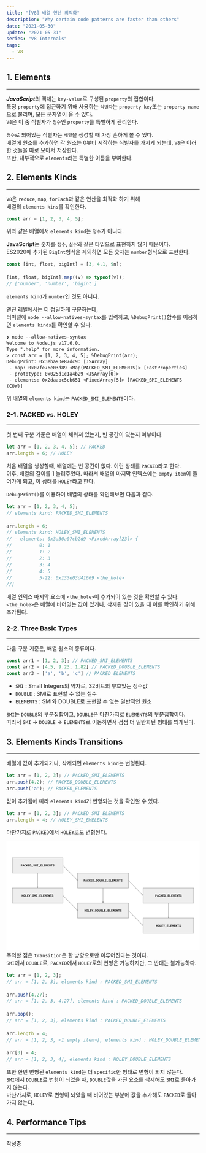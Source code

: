 ```yaml
---
title: "[V8] 배열 연산 최적화"
description: "Why certain code patterns are faster than others"
date: "2021-05-30"
update: "2021-05-31"
series: "V8 Internals"
tags:
  - V8
---
```

## 1. Elements
---
***JavaScript***의 객체는 `key-value`로 구성된 `property`의 집합이다.    
특정 `property`에 접근하기 위해 사용하는 `식별자`는  `property key`또는 `property name`으로 불리며, 모든 문자열이 올 수 있다.  
`V8`은 이 중 식별자가 `정수`인 `property`를 특별하게 관리한다. 

`정수`로 되어있는 식별자는 `배열`을 생성할 때 가장 흔하게 볼 수 있다.  
배열에 원소를 추가하면 각 원소는 0부터 시작하는 식별자를 가지게 되는데, `V8`은 이러한 것들을 따로 모아서 저장한다.  
또한, 내부적으로 `elements`라는 특별한 이름을 부여한다.  

## 2. Elements Kinds
---
`V8`은 `reduce`, `map`, `forEach`과 같은 연산을 최적화 하기 위해  
배열의 `elements kins`를 확인한다.  

```javascript
const arr = [1, 2, 3, 4, 5];
```

위와 같은 배열에서 `elements kind`는 `정수`가 아니다.  

**JavaScript**는 숫자를 `정수`, `실수`와 같은 타입으로 표현하지 않기 때문이다.  
ES2020에 추가된 `BigInt`형식을 제외하면 모든 숫자는 `number`형식으로 표현한다.  

```javascript
const [int, float, bigInt] = [3, 4.1, 9n];

[int, float, bigInt].map((v) => typeof(v));
// ['number', 'number', 'bigint']
```

`elements kind`가 `number`인 것도 아니다.  

엔진 레벨에서는 더 정밀하게 구분하는데,  
터미널에 `node --allow-natives-syntax`를 입력하고, `%DebugPrint()`함수를 이용하면 `elements kinds`를 확인할 수 있다.

```
❯ node --allow-natives-syntax
Welcome to Node.js v17.6.0.
Type ".help" for more information.
> const arr = [1, 2, 3, 4, 5]; %DebugPrint(arr);
DebugPrint: 0x3eba93e87dc9: [JSArray]
 - map: 0x07fe76e03d89 <Map(PACKED_SMI_ELEMENTS)> [FastProperties]
 - prototype: 0x025d1c1a4b29 <JSArray[0]>
 - elements: 0x2daabc5cb651 <FixedArray[5]> [PACKED_SMI_ELEMENTS (COW)]
```

위 배열의 `elements kind`는 `PACKED_SMI_ELEMENTS`이다.  

### 2-1. PACKED vs. HOLEY
---
첫 번째 구분 기준은 배열이 채워져 있는지, 빈 공간이 있는지 여부이다.  

```javascript
let arr = [1, 2, 3, 4, 5]; // PACKED
arr.length = 6; // HOLEY
```

처음 배열을 생성할때, 배열에는 빈 공간이 없다. 이런 상태를 `PACKED`라고 한다.  
이후, 배열의 길이를 1 늘려주었다. 따라서 배열의 마지막 인덱스에는 `empty item`이 들어가게 되고, 이 상태를 `HOLEY`라고 한다.  
  
`DebugPrint()`를 이용하여 배열의 상태를 확인해보면 다음과 같다.  

```javascript
let arr = [1, 2, 3, 4, 5];
// elements kind: PACKED_SMI_ELEMENTS

arr.length = 6;
// elements kind: HOLEY_SMI_ELEMENTS
// - elements: 0x3a30a07cb2d9 <FixedArray[23]> {
//          0: 1
//          1: 2
//          2: 3
//          3: 4
//          4: 5
//          5-22: 0x133e03d41669 <the_hole>
//}
```

배열 인덱스 마지막 요소에 `<the_hole>`이 추가되어 있는 것을 확인할 수 있다.  
`<the_hole>`은 배열에 비어있는 값이 있거나, 삭제된 값이 있을 때 이를 확인하기 위해 추가된다.  

### 2-2. Three Basic Types
---
다음 구분 기준은, 배열 원소의 종류이다.  

```javascript
const arr1 = [1, 2, 3]; // PACKED_SMI_ELEMENTS
const arr2 = [4.5, 9.23, 1.82] // PACKED_DOUBLE_ELEMENTS
const arr3 = ['a', 'b', 'c'] // PACKED_ELEMENTS
```

- `SMI` : Small Integers의 약자로, 32비트의 부호있는 정수값
- `DOUBLE` : SMI로 표현할 수 없는 실수
- `ELEMENTS` : SMI와 DOUBLE로 표현할 수 없는 일반적인 원소

`SMI`는 `DOUBLE`의 부분집합이고, `DOUBLE`은 마찬가지로 `ELEMENTS`의 부분집합이다.  
따라서 `SMI` -> `DOUBLE` -> `ELEMENTS`로 이동하면서 점점 더 일반화된 형태를 띄게된다.  

## 3. Elements Kinds Transitions
---
배열에 값이 추가되거나, 삭제되면 `elements kind`는 변형된다. 

```javascript
let arr = [1, 2, 3]; // PACKED_SMI_ELEMENTS
arr.push(4.2); // PACKED_DOUBLE_ELEMENTS
arr.push('a'); // PACKED_ELEMENTS
```

값이 추가됨에 따라 `elements kind`가 변형되는 것을 확인할 수 있다.  

```javascript
let arr = [1, 2, 3]; // PACKED_SMI_ELEMENTS
arr.length = 4; // HOLEY_SMI_EMELENTS
```

마찬가지로 `PACKED`에서 `HOLEY`로도 변형된다.  

![transition_lattice](lattice.svg)
주의할 점은 `transition`은 한 방향으로만 이루어진다는 것이다.  
`SMI`에서 `DOUBLE`로, `PACKED`에서 `HOLEY`로의 변형은 가능하지만, 그 반대는 불가능하다.

```javascript
let arr = [1, 2, 3];
// arr = [1, 2, 3], elements kind : PACKED_SMI_ELEMENTS

arr.push(4.27);
// arr = [1, 2, 3, 4.27], elements kind : PACKED_DOUBLE_ELEMENTS

arr.pop();
// arr = [1, 2, 3], elements kind : PACKED_DOUBLE_ELEMENTS

arr.length = 4;
// arr = [1, 2, 3, <1 empty item>], elements kind : HOLEY_DOUBLE_ELEMENTS

arr[3] = 4;
// arr = [1, 2, 3, 4], elements kind : HOLEY_DOUBLE_ELEMENTS
```

또한 한번 변형된 `elements kind`는 더 `specific`한 형태로 변형이 되지 않는다.  
`SMI`에서 `DOUBLE`로 변형이 되었을 때, `DOUBLE`값을 가진 요소를 삭제해도 `SMI`로 돌아가지 않는다.  
마찬가지로, `HOLEY`로 변형이 되었을 때 비어있는 부분에 값을 추가해도 `PACKED`로 돌아가지 않는다.  

## 4. Performance Tips
---
작성중
